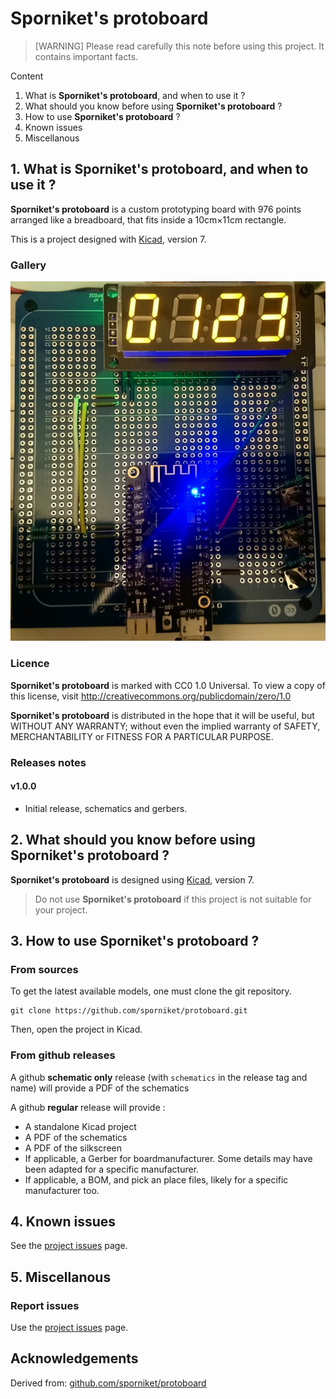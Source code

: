 # Sporniket's protoboard

> [WARNING] Please read carefully this note before using this project. It contains important facts.

Content

1. What is **Sporniket's protoboard**, and when to use it ?
2. What should you know before using **Sporniket's protoboard** ?
3. How to use **Sporniket's protoboard** ?
4. Known issues
5. Miscellanous

## 1. What is **Sporniket's protoboard**, and when to use it ?

**Sporniket's protoboard** is a custom prototyping board with 976 points arranged like a breadboard, that fits inside a 10cm×11cm rectangle.

This is a project designed with [Kicad](https://www.kicad.org/), version 7.

### Gallery

![The board in action](gallery/v1/v1-in-action.jpg)

### Licence

**Sporniket's protoboard** is marked with CC0 1.0 Universal. To view a copy of this license, visit http://creativecommons.org/publicdomain/zero/1.0

**Sporniket's protoboard** is distributed in the hope that it will be useful, but WITHOUT ANY WARRANTY; without even the implied warranty of SAFETY, MERCHANTABILITY or FITNESS FOR A PARTICULAR PURPOSE.

### Releases notes

#### v1.0.0

- Initial release, schematics and gerbers.

## 2. What should you know before using **Sporniket's protoboard** ?

**Sporniket's protoboard** is designed using [Kicad](https://www.kicad.org/), version 7.

> Do not use **Sporniket's protoboard** if this project is not suitable for your project.

## 3. How to use **Sporniket's protoboard** ?

### From sources

To get the latest available models, one must clone the git repository.

    git clone https://github.com/sporniket/protoboard.git

Then, open the project in Kicad.

### From github releases

A github **schematic only** release (with `schematics` in the release tag and name) will provide a PDF of the schematics

A github **regular** release will provide :

- A standalone Kicad project
- A PDF of the schematics
- A PDF of the silkscreen
- If applicable, a Gerber for boardmanufacturer. Some details may have been adapted for a specific manufacturer.
- If applicable, a BOM, and pick an place files, likely for a specific manufacturer too.

## 4. Known issues

See the [project issues](https://github.com/sporniket/protoboard/issues) page.

## 5. Miscellanous

### Report issues

Use the [project issues](https://github.com/sporniket/protoboard/issues) page.

## Acknowledgements

Derived from: [github.com/sporniket/protoboard](https://github.com/sporniket/protoboard)
